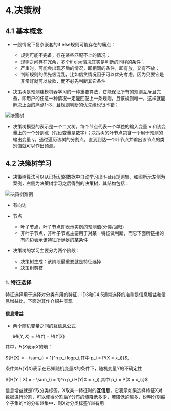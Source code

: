 
# 4.决策树

## 4.1 基本概念

- 一般情况下复杂嵌套的if else规则可能存在的痛点：
  - 规则可能不完备，存在某些匹配不上的情况；
  - 规则之间存在冗余，多个if else情况其实是判断的同样的条件；
  - 严重时，可能会出现矛盾的情况，即相同的条件，即有放，又有不放；
  - 判断规则的优先级混乱，比如信贷情况因子可以优先考虑，因为只要它是非常好就可以放款，而不必先判断其它条件

- 决策树是预测建模机器学习的一种重要算法，它能保证所有的规则互斥且完备，即用户的任意一种情况一定能匹配上一条规则，且该规则唯一，这样就能解决上面的痛点1~3，且规则判断的优先级也很不错；

![决策树](https://image.jiqizhixin.com/uploads/editor/e488ceae-30b5-495b-84e3-2e47ea0629d6/99736640-4.jpeg)

- 决策树模型的表示是一个二叉树。每个节点代表一个单独的输入变量 x 和该变量上的一个分割点（假设变量是数字）；决策树的叶节点包含一个用于预测的输出变量 y。通过遍历该树的分割点，直到到达一个叶节点并输出该节点的类别值就可以作出预测。

## 4.2 决策树学习

- 决策树算法可以从已标记的数据中自动学习出if-else规则集，如图所示左侧为案例，右侧为决策树学习之后得到的决策树，其结构包括：

![决策树案例](https://nbviewer.org/github/zhulei227/ML_Notes/blob/master/notebooks/source/09_%E5%86%B3%E7%AD%96%E6%A0%91%E5%AD%A6%E4%B9%A0.jpg)

  - 有向边  

  - 节点
    - 叶子节点，叶子节点即表示实例的预测值(分类/回归)  
    - 非叶子节点，非叶子节点主要用于对某一特征做判断，而它下面所链接的有向边表示该特征所满足的某条件

- 决策树的学习主要分为两个阶段：
  - 决策树生成：该阶段最重要就是特征选择
  - 决策树剪枝  

### 1. 特征选择

特征选择用于选择对分类有用的特征，ID3和C4.5通常选择的准则是信息增益和信息增益比，下面对其作介绍并实现

#### 信息增益

- 两个随机变量之间的互信息公式

  ${MI(Y,X) = H(Y) - H(Y|X)}$

其中，${H(X}$表示${X}$的熵：

  ${H(X) = - \sum_{i = 1}^n p_i logp_i,其中 p_i = P(X = x_i)}$,
 
条件熵$H(Y|X)$表示在已知随机变量$X$的条件下，随机变量$Y$的不确定性

  ${H(Y｜X) = - \sum_{i = 1}^n p_i H(Y|X = x_i),其中 p_i = P(X = x_i)}$
  
信息增益就是Y取分类标签，X取某一特征时的**互信息**，它表示如果选择特征X对数据进行分割，可以使得分割后Y分布的熵降低多少，若降低的越多，说明分割每个子集的Y的分布越集中，则X对分类标签Y越有用

